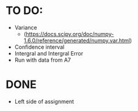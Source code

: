# TO DO:
+ Variance 
  + (https://docs.scipy.org/doc/numpy-1.6.0/reference/generated/numpy.var.html)
+ Confidence interval
+ Intergral and Intergral Error
+ Run with data from A7

# DONE
+ Left side of assignment
